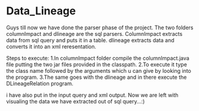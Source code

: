 # Data_Lineage

Guys till now we have done the parser phase of the project. The two folders columnImpact and dlineage are the sql parsers.
ColumnImpact extracts data from sql query and puts it in a table.
dlineage extracts data and converts it into an xml reresentation.

Steps to execute:
1.In columnImpact folder compile the columnImpact.java file putting the two jar files provided in the classpath.
2.To execute it type the class name followed by the arguments which u can give by looking into the program.
3.The same goes with the dlineage and in there execute the DLineageRelation program.

i have also put in the input query and xml output.
Now we are left with visualing the data we have extracted out of sql query...:)
